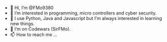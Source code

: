 - 👋 Hi, I’m @FMo9380
- 👀 I’m interested in programming, micro controllers and cyber security.
- 🌱 I use Python, Java and Javascript but I'm always interested in learning new things.
- 💞️ I’m on Codewars (SirFMo).
- 📫 How to reach me ...

<!---
FMo9380/FMo9380 is a ✨ special ✨ repository because its `README.md` (this file) appears on your GitHub profile.
You can click the Preview link to take a look at your changes.
--->
